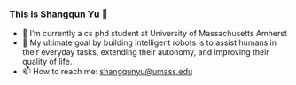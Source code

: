 ### This is Shangqun Yu 👋
- 🔭 I’m currently a cs phd student at University of Massachusetts Amherst
- 👯 My ultimate goal by building intelligent robots is to assist humans in their everyday tasks, extending their autonomy, and improving their quality of life.
- 📫 How to reach me: shangqunyu@umass.edu

<!--
**ShangqunYu/ShangqunYu** is a ✨ _special_ ✨ repository because its `README.md` (this file) appears on your GitHub profile.

Here are some ideas to get you started:


-->
